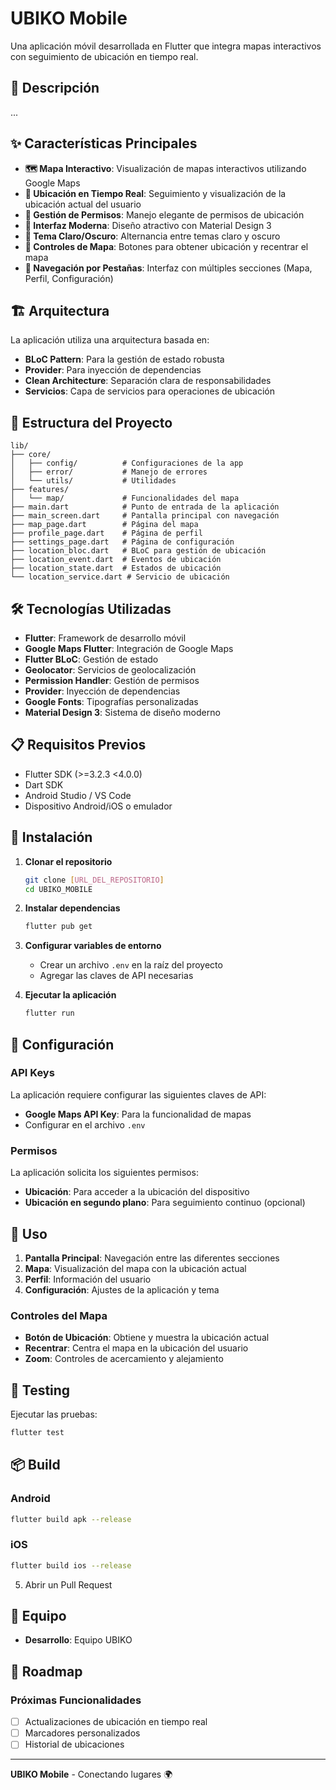 # UBIKO Mobile

Una aplicación móvil desarrollada en Flutter que integra mapas interactivos con seguimiento de ubicación en tiempo real.

## 📱 Descripción

...

## ✨ Características Principales

- **🗺️ Mapa Interactivo**: Visualización de mapas interactivos utilizando Google Maps
- **📍 Ubicación en Tiempo Real**: Seguimiento y visualización de la ubicación actual del usuario
- **🔐 Gestión de Permisos**: Manejo elegante de permisos de ubicación
- **🎨 Interfaz Moderna**: Diseño atractivo con Material Design 3
- **🌙 Tema Claro/Oscuro**: Alternancia entre temas claro y oscuro
- **🧭 Controles de Mapa**: Botones para obtener ubicación y recentrar el mapa
- **📱 Navegación por Pestañas**: Interfaz con múltiples secciones (Mapa, Perfil, Configuración)

## 🏗️ Arquitectura

La aplicación utiliza una arquitectura basada en:

- **BLoC Pattern**: Para la gestión de estado robusta
- **Provider**: Para inyección de dependencias
- **Clean Architecture**: Separación clara de responsabilidades
- **Servicios**: Capa de servicios para operaciones de ubicación

## 📁 Estructura del Proyecto

```
lib/
├── core/
│   ├── config/          # Configuraciones de la app
│   ├── error/           # Manejo de errores
│   └── utils/           # Utilidades
├── features/
│   └── map/             # Funcionalidades del mapa
├── main.dart            # Punto de entrada de la aplicación
├── main_screen.dart     # Pantalla principal con navegación
├── map_page.dart        # Página del mapa
├── profile_page.dart    # Página de perfil
├── settings_page.dart   # Página de configuración
├── location_bloc.dart   # BLoC para gestión de ubicación
├── location_event.dart  # Eventos de ubicación
├── location_state.dart  # Estados de ubicación
└── location_service.dart # Servicio de ubicación
```

## 🛠️ Tecnologías Utilizadas

- **Flutter**: Framework de desarrollo móvil
- **Google Maps Flutter**: Integración de Google Maps
- **Flutter BLoC**: Gestión de estado
- **Geolocator**: Servicios de geolocalización
- **Permission Handler**: Gestión de permisos
- **Provider**: Inyección de dependencias
- **Google Fonts**: Tipografías personalizadas
- **Material Design 3**: Sistema de diseño moderno

## 📋 Requisitos Previos

- Flutter SDK (>=3.2.3 <4.0.0)
- Dart SDK
- Android Studio / VS Code
- Dispositivo Android/iOS o emulador

## 🚀 Instalación

1. **Clonar el repositorio**
   ```bash
   git clone [URL_DEL_REPOSITORIO]
   cd UBIKO_MOBILE
   ```

2. **Instalar dependencias**
   ```bash
   flutter pub get
   ```

3. **Configurar variables de entorno**
   - Crear un archivo `.env` en la raíz del proyecto
   - Agregar las claves de API necesarias

4. **Ejecutar la aplicación**
   ```bash
   flutter run
   ```

## 🔧 Configuración

### API Keys
La aplicación requiere configurar las siguientes claves de API:

- **Google Maps API Key**: Para la funcionalidad de mapas
- Configurar en el archivo `.env`

### Permisos
La aplicación solicita los siguientes permisos:

- **Ubicación**: Para acceder a la ubicación del dispositivo
- **Ubicación en segundo plano**: Para seguimiento continuo (opcional)

## 📱 Uso

1. **Pantalla Principal**: Navegación entre las diferentes secciones
2. **Mapa**: Visualización del mapa con la ubicación actual
3. **Perfil**: Información del usuario
4. **Configuración**: Ajustes de la aplicación y tema

### Controles del Mapa
- **Botón de Ubicación**: Obtiene y muestra la ubicación actual
- **Recentrar**: Centra el mapa en la ubicación del usuario
- **Zoom**: Controles de acercamiento y alejamiento

## 🧪 Testing

Ejecutar las pruebas:

```bash
flutter test
```

## 📦 Build

### Android
```bash
flutter build apk --release
```

### iOS
```bash
flutter build ios --release
```

5. Abrir un Pull Request

## 👥 Equipo

- **Desarrollo**: Equipo UBIKO

## 🔄 Roadmap

### Próximas Funcionalidades
- [ ] Actualizaciones de ubicación en tiempo real
- [ ] Marcadores personalizados
- [ ] Historial de ubicaciones

---

**UBIKO Mobile** - Conectando lugares 🌍
